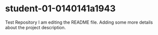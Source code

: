 # student-01-0140141a1943
Test Repository
I am editing the README file. Adding some more details about the project description.
